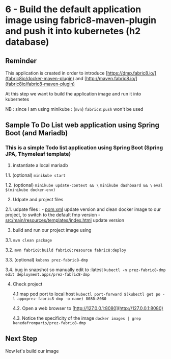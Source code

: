 # 6 - Build the default application image using fabric8-maven-plugin and push it into kubernetes (h2 database)
## Reminder

This application is created in order to introduce [https://dmp.fabric8.io/](fabric8io/docker-maven-plugin) and [http://maven.fabric8.io/](fabric8io/fabric8-maven-plugin)

At this step we want to build the application image and run it into kubernetes

NB :  since I am using minikube : (`mvn`) `fabric8:push` won't be used

## Sample To Do List web application using Spring Boot (and Mariadb)

### This is a simple Todo list application using Spring Boot (Spring JPA, Thymeleaf template)

1. instantiate a local mariadb

  1.1. (optional) 
  `minikube start`

  1.2. (optional) 
  `minikube update-context && \`
  `minikube dashboard && \`
  `eval $(minikube docker-env)`

2. Udpate and project files

  2.1. udpate files :
    - [pom.xml](pom.xml) update version and clean docker image to our project, to switch to the default fmp version
    - [src/main/resources/templates/index.html](src/main/resources/templates/index.html) update version

3. build and run our project image using

  3.1. `mvn clean package`
  
  3.2. `mvn fabric8:build fabric8:resource fabric8:deploy`
  
  3.3. (optional) `kubens prez-fabric8-dmp`

  3.4. bug in snapshot so manually edit to :latest 
  `kubectl -n prez-fabric8-dmp edit deployment.apps/prez-fabric8-dmp`
  
4. Check project 

   4.1 map pod port to local host
   `kubectl port-forward $(kubectl get po -l app=prez-fabric8-dmp -o name) 8080:8080`

   4.2. Open a web browser to [http://127.0.0.1:8080](http://127.0.0.1:8080)

   4.3. Notice the specificity of the image 
   `docker images | grep kanedafromparis/prez-fabric8-dmp`

   
## Next Step
Now let's build our image